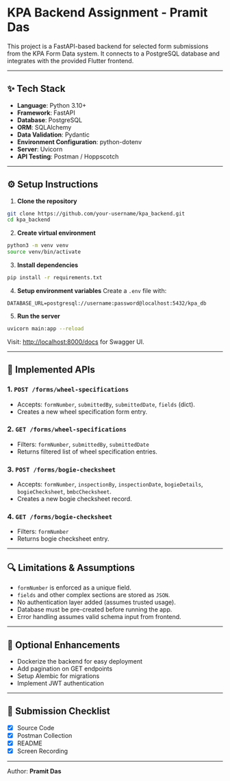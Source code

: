 # KPA Backend Assignment - Pramit Das

This project is a FastAPI-based backend for selected form submissions from the KPA Form Data system. It connects to a PostgreSQL database and integrates with the provided Flutter frontend.

---

## ✨ Tech Stack

* **Language**: Python 3.10+
* **Framework**: FastAPI
* **Database**: PostgreSQL
* **ORM**: SQLAlchemy
* **Data Validation**: Pydantic
* **Environment Configuration**: python-dotenv
* **Server**: Uvicorn
* **API Testing**: Postman / Hoppscotch

---

## ⚙️ Setup Instructions

1. **Clone the repository**

```bash
git clone https://github.com/your-username/kpa_backend.git
cd kpa_backend
```

2. **Create virtual environment**

```bash
python3 -m venv venv
source venv/bin/activate
```

3. **Install dependencies**

```bash
pip install -r requirements.txt
```

4. **Setup environment variables**
   Create a `.env` file with:

```
DATABASE_URL=postgresql://username:password@localhost:5432/kpa_db
```

5. **Run the server**

```bash
uvicorn main:app --reload
```

Visit: [http://localhost:8000/docs](http://localhost:8000/docs) for Swagger UI.

---

## 🔧 Implemented APIs

### 1. `POST /forms/wheel-specifications`

* Accepts: `formNumber`, `submittedBy`, `submittedDate`, `fields` (dict).
* Creates a new wheel specification form entry.

### 2. `GET /forms/wheel-specifications`

* Filters: `formNumber`, `submittedBy`, `submittedDate`
* Returns filtered list of wheel specification entries.

### 3. `POST /forms/bogie-checksheet`

* Accepts: `formNumber`, `inspectionBy`, `inspectionDate`, `bogieDetails`, `bogieChecksheet`, `bmbcChecksheet`.
* Creates a new bogie checksheet record.

### 4. `GET /forms/bogie-checksheet`

* Filters: `formNumber`
* Returns bogie checksheet entry.

---

## 🔍 Limitations & Assumptions

* `formNumber` is enforced as a unique field.
* `fields` and other complex sections are stored as `JSON`.
* No authentication layer added (assumes trusted usage).
* Database must be pre-created before running the app.
* Error handling assumes valid schema input from frontend.

---

## 🌟 Optional Enhancements

* Dockerize the backend for easy deployment
* Add pagination on GET endpoints
* Setup Alembic for migrations
* Implement JWT authentication

---

## 📄 Submission Checklist

* [x] Source Code
* [x] Postman Collection
* [x] README
* [x] Screen Recording

---

Author: **Pramit Das**
